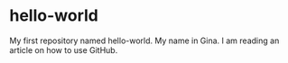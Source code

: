 # hello-world
My first repository named hello-world.
My name in Gina. 
I am reading an article on how to use GitHub.
